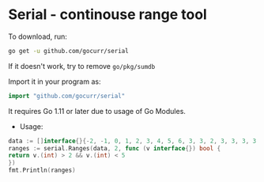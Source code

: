 # Serial - continouse range tool

To download, run:

```bash
go get -u github.com/gocurr/serial
```

If it doesn't work, try to remove `go/pkg/sumdb`

Import it in your program as:

```go
import "github.com/gocurr/serial"
```

It requires Go 1.11 or later due to usage of Go Modules.

- Usage:

```go
data := []interface{}{-2, -1, 0, 1, 2, 3, 4, 5, 6, 3, 3, 2, 3, 3, 3, 3, 4}
ranges := serial.Ranges(data, 2, func (v interface{}) bool {
return v.(int) > 2 && v.(int) < 5
})
fmt.Println(ranges)
```
